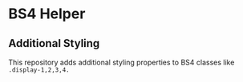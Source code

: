 # BS4 Helper

## Additional Styling

This repository adds additional styling properties to BS4 classes like `.display-1,2,3,4.`
